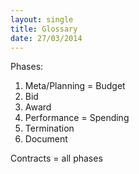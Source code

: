 ```yaml
---
layout: single
title: Glossary
date: 27/03/2014
---
```


Phases:

1. Meta/Planning = Budget  
1. Bid
1. Award
1. Performance = Spending
1. Termination
1. Document

Contracts = all phases 
